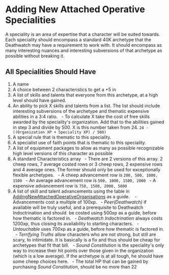 # Adding New Attached Operative Specialities

A speciality is an area of expertise that a character will be suited towards. Each speciality should encompass a standard 40K archetype that the Deathwatch may have a requirement to work with. It should encompass as many interesting nuances and interesting subversions of that archetype as possible without breaking it.

## All Specialities Should Have
1. A name
2. A choice between 2 characteristics to get a +5 in
3. A list of skills and talents that everyone from this archetype, at a high level should have gained.
4. An ability to pick X skills and talents from a list. The list should include interesting subversions of the archetype and thematic expensive abilities in a 3:4 ratio.
  - To calculate X take the cost of free skills awarded by the speciality's organization. Add that to the abilities gained in step 3 and divide by 500. X is this number taken from 24. `24 - ((Organization XP + Speciality XP) / 500)`
6. A special rule that is thematic to this speciality.
7. A specialist use of faith points that is thematic to this speciality.
8. A list of equipment packages to allow as many as possible recognizable high level versions of this character as possible
9. A standard Characteristics array
  - There are 2 versions of this array. 2 cheep rows, 7 average costed rows or 3 cheep rows, 2 expensive rows and 4 average ones. The former should only be used for exceptionally flexible archetypes.
  - A cheep advancement row is `200, 500, 1000, 1500`
  - An average advancement row is `500, 1000, 1500, 2000`
  - A expensive advancement row is `750, 1500, 2000, 5000`
10. A list of skill and talent advancements using the table in [AddingNewAttachedOperativeOrganisations](AddingNewAttachedOperativeOrganisations.md) as a guide. 
  - Advancements cost a multiple of 100xp.
  - *Peer(Deathwatch)* if available will be truly useful, and a prerequisite to Deathwatch Indoctrination and should  be costed using 500xp as a guide, before how thematic is factored in.
  - *Deathwatch Indoctrination* always costs 1200xp, thus closing its availability to starting characters.
  - *Untouchable* uses 700xp as a guide, before how thematic is factored in.
  - *Terrifying Truths* allow characters who are not strong, but still are scary, to intimidate. It is basically is a fix and thus should be cheap for archetypes that fit that bill.
  - *Sound Constitution* is the speciality's only way to increase their hit points over those given in the organization (which is a low average). If the archetype is at all tough, he should have some cheep choices here.
  - The total HP that can be gained by purchasing *Sound Constitution*, should be no more than 22
